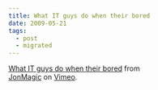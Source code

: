 ```yaml
---
title: What IT guys do when their bored
date: 2009-05-21
tags:
  - post
  - migrated
---
```


[What IT guys do when their bored](http://vimeo.com/4765490) from  
[JonMagic](http://vimeo.com/user1789405) on [Vimeo](http://vimeo.com).
